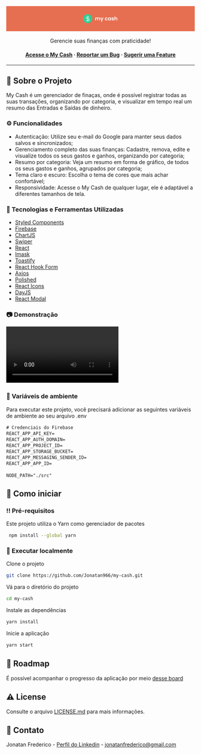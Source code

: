 <div align="center">
  <img src="./github/banner.png" />
  <p>
    Gerencie suas finanças com praticidade!  
  </p>

  <h4>
    <a href="https://my-cash.vercel.app/">Acesse o My Cash</a>
  <span> · </span>
    <a href="https://github.com/Louis3797/awesome-readme-template/issues/">Reportar um Bug</a>
  <span> · </span>
    <a href="https://github.com/Louis3797/awesome-readme-template/issues/">Sugerir uma Feature</a>
  </h4>
</div>

---

## :star2: Sobre o Projeto

My Cash é um gerenciador de finaças, onde é possível registrar todas as suas transações, organizando por categoria, e visualizar em tempo real um resumo das Entradas e Saídas de dinheiro.

### :gear: Funcionalidades

- Autenticação: Utilize seu e-mail do Google para manter seus dados salvos e sincronizados;
- Gerenciamento completo das suas finanças: Cadastre, remova, edite e visualize todos os seus gastos e ganhos, organizando por categoria;
- Resumo por categoria: Veja um resumo em forma de gráfico, de todos os seus gastos e ganhos, agrupados por categoria;
- Tema claro e escuro: Escolha o tema de cores que mais achar confortável;
- Responsividade: Acesse o My Cash de qualquer lugar, ele é adaptável a diferentes tamanhos de tela.

### :space_invader: Tecnologias e Ferramentas Utilizadas

- [Styled Components](https://www.styled-components.com/)
- [Firebase](https://firebase.google.com/)
- [ChartJS](https://www.chartjs.org/)
- [Swiper](https://swiperjs.com/)
- [React](https://pt-br.reactjs.org/)
- [Imask](https://github.com/uNmAnNeR/imaskjs/tree/master)
- [Toastify](https://github.com/fkhadra/react-toastify)
- [React Hook Form](https://react-hook-form.com/pt)
- [Axios](https://axios-http.com/ptbr/docs/intro)
- [Polished](https://polished.js.org/)
- [React Icons](https://react-icons.github.io/react-icons/)
- [DayJS](https://day.js.org/)
- [React Modal](https://github.com/reactjs/react-modal)

### :camera: Demonstração

<video src="./github/demonstration.mp4"></video>

### :key: Variáveis de ambiente

Para executar este projeto, você precisará adicionar as seguintes variáveis ​​de ambiente ao seu arquivo .env

```env
# Credenciais do Firebase
REACT_APP_API_KEY=
REACT_APP_AUTH_DOMAIN=
REACT_APP_PROJECT_ID=
REACT_APP_STORAGE_BUCKET=
REACT_APP_MESSAGING_SENDER_ID=
REACT_APP_APP_ID=

NODE_PATH="./src"
```

## :toolbox: Como iniciar

### :bangbang: Pré-requisitos

Este projeto utiliza o Yarn como gerenciador de pacotes

```bash
 npm install --global yarn
```

### 🏃 Executar localmente

Clone o projeto

```bash
git clone https://github.com/Jonatan966/my-cash.git
```

Vá para o diretório do projeto

```bash
cd my-cash
```

Instale as dependências

```bash
yarn install
```

Inicie a aplicação

```bash
yarn start
```

## :compass: Roadmap

É possível acompanhar o progresso da aplicação por meio [desse board](https://github.com/Jonatan966/my-cash/projects/1)

## :warning: License

Consulte o arquivo [LICENSE.md](./LICENSE.md) para mais informações.

## :handshake: Contato

Jonatan Frederico - [Perfil do Linkedin](https://www.linkedin.com/in/jonatan-frederico/) - [jonatanfrederico@gmail.com](jonatanfrederico@gmail.com)
